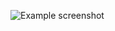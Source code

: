 ![Example screenshot]([./img/screenshot.png](https://github.com/SabinaLimmer/goit-homework-03/blob/main/wiewiorka.png)https://github.com/SabinaLimmer/goit-homework-03/blob/main/wiewiorka.png)

